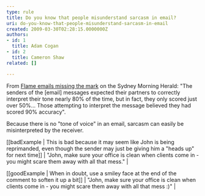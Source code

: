 ```yaml
---
type: rule
title: Do you know that people misunderstand sarcasm in email?
uri: do-you-know-that-people-misunderstand-sarcasm-in-email
created: 2009-03-30T02:28:15.0000000Z
authors:
- id: 1
  title: Adam Cogan
- id: 2
  title: Cameron Shaw
related: []

---
```


From [Flame emails missing the mark](http&#58;//www.ssw.com.au/ssw/Redirect/smh_flameemailsmissingthemark.htm) on the Sydney Morning Herald: "The senders of the [email] messages expected their partners to correctly interpret their tone nearly 80% of the time, but in fact, they only scored just over 50%... Those attempting to interpret the message believed they had scored 90% accuracy".

Because there is no "tone of voice" in an email, sarcasm can easily be misinterpreted by the receiver.

[[badExample | This is bad because it may seem like John is being reprimanded, even though the sender may just be giving him a "heads up" for next time]]
|       "John, make sure your office is clean when clients come in - you might scare them away with all that mess."
|

[[goodExample | When in doubt, use a smiley face at the end of the comment to soften it up a bit]]
|  "John, make sure your office is clean when clients come in - you might scare them away with all that mess :)"
|
